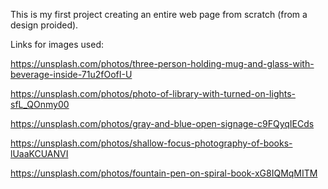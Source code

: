 This is my first project creating an entire web page from scratch (from a design proided).

Links for images used:

https://unsplash.com/photos/three-person-holding-mug-and-glass-with-beverage-inside-71u2fOofI-U

https://unsplash.com/photos/photo-of-library-with-turned-on-lights-sfL_QOnmy00

https://unsplash.com/photos/gray-and-blue-open-signage-c9FQyqIECds

https://unsplash.com/photos/shallow-focus-photography-of-books-lUaaKCUANVI

https://unsplash.com/photos/fountain-pen-on-spiral-book-xG8IQMqMITM


